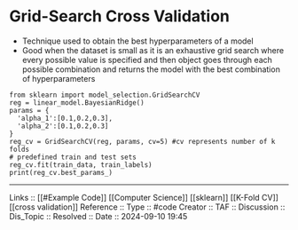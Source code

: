 # Grid-Search Cross Validation

- Technique used to obtain the best hyperparameters of a model
- Good when the dataset is small as it is an exhaustive grid search where every possible value is specified and then object goes through each possible combination and returns the model with the best combination of hyperparameters
```
from sklearn import model_selection.GridSearchCV
reg = linear_model.BayesianRidge()
params = {
  'alpha_1':[0.1,0.2,0.3],
  'alpha_2':[0.1,0.2,0.3]
}
reg_cv = GridSearchCV(reg, params, cv=5) #cv represents number of k folds
# predefined train and test sets
reg_cv.fit(train_data, train_labels)
print(reg_cv.best_params_)
```


---
Links :: [[#Example Code]] [[Computer Science]] [[sklearn]] [[K-Fold CV]] [[cross validation]]
Reference ::
Type :: #code
Creator ::
TAF ::
Discussion ::
Dis_Topic :: 
Resolved ::
Date :: 2024-09-10 19:45
